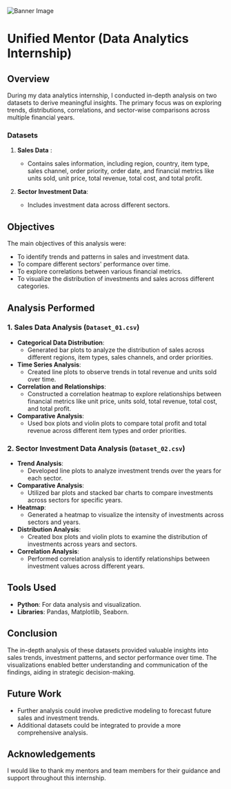 

<!DOCTYPE html>
<html lang="en">

<body>
    <div>
        <img src="https://cse.noticebard.com/wp-content/uploads/sites/23/2024/08/image-26.png" alt="Banner Image" class="banner">
    </div>
</body>
</html>

# Unified Mentor (Data Analytics Internship) 


## Overview
During my data analytics internship, I conducted in-depth analysis on two datasets to derive meaningful insights. The primary focus was on exploring trends, distributions, correlations, and sector-wise comparisons across multiple financial years.

### Datasets
1. **Sales Data** :
   - Contains sales information, including region, country, item type, sales channel, order priority, order date, and financial metrics like units sold, unit price, total revenue, total cost, and total profit.

2. **Sector Investment Data**:
   - Includes investment data across different sectors.

## Objectives
The main objectives of this analysis were:
- To identify trends and patterns in sales and investment data.
- To compare different sectors' performance over time.
- To explore correlations between various financial metrics.
- To visualize the distribution of investments and sales across different categories.

## Analysis Performed

### 1. Sales Data Analysis (`Dataset_01.csv`)
- **Categorical Data Distribution**:
  - Generated bar plots to analyze the distribution of sales across different regions, item types, sales channels, and order priorities.
- **Time Series Analysis**:
  - Created line plots to observe trends in total revenue and units sold over time.
- **Correlation and Relationships**:
  - Constructed a correlation heatmap to explore relationships between financial metrics like unit price, units sold, total revenue, total cost, and total profit.
- **Comparative Analysis**:
  - Used box plots and violin plots to compare total profit and total revenue across different item types and order priorities.

### 2. Sector Investment Data Analysis (`Dataset_02.csv`)
- **Trend Analysis**:
  - Developed line plots to analyze investment trends over the years for each sector.
- **Comparative Analysis**:
  - Utilized bar plots and stacked bar charts to compare investments across sectors for specific years.
- **Heatmap**:
  - Generated a heatmap to visualize the intensity of investments across sectors and years.
- **Distribution Analysis**:
  - Created box plots and violin plots to examine the distribution of investments across years and sectors.
- **Correlation Analysis**:
  - Performed correlation analysis to identify relationships between investment values across different years.

## Tools Used
- **Python**: For data analysis and visualization.
- **Libraries**: Pandas, Matplotlib, Seaborn.

## Conclusion
The in-depth analysis of these datasets provided valuable insights into sales trends, investment patterns, and sector performance over time. The visualizations enabled better understanding and communication of the findings, aiding in strategic decision-making.

## Future Work
- Further analysis could involve predictive modeling to forecast future sales and investment trends.
- Additional datasets could be integrated to provide a more comprehensive analysis.

## Acknowledgements
I would like to thank my mentors and team members for their guidance and support throughout this internship.

